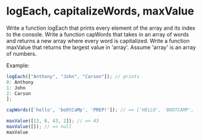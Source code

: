 # logEach, capitalizeWords, maxValue

Write a function  logEach that prints every element of the array and its index to the console.  Write a function capWords that takes in an array of words and returns a new array where every word is capitalized.  Write a function maxValue that returns the largest value in 'array'.  Assume 'array' is an array of numbers.  

Example:

```js
logEach(["Anthony", "John", "Carson"]); // prints
0: Anthony
1: John
2: Carson
];

capWords(['hello', 'boOtCaMp', 'PREP!']); // => ['HELLO', 'BOOTCAMP', 'PREP!']

maxValue([12, 6, 43, 2]); // => 43
maxValue([]); // => null
maxValue
```